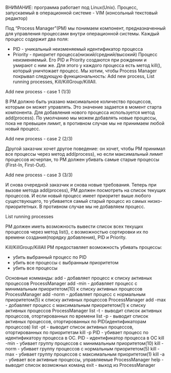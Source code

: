 ВНИМАНИЕ: программа работает под Linux(Unix). Процесс, запускаемый в операционной системе - VIM (консольный текстовый редактор)

Под “Process Manager”(PM) мы понимаем компонент, предназначенный для управления
процессами внутри операционной системы.
Каждый процесс содержит два поля:
- PID - уникальный неизменяемый идентификатор процесса
- Priority - приоритет процесса(низкий/средний/высокий)
Процесс неизменяемый. Его PID и Priority создаются при рождении и умирают с ним же. Для
этого у каждого процесса есть метод kill(), который уничтожает процесс.
Мы хотим, чтобы Process Manager покрывал следующую функциональность: Add new
process, List running processes, Kill/KillGroup/KillAll.

Add new process - case 1 (1/3)

В PM должно быть указано максимальное количество процессов, которым он может
управлять. Это значение задается в момент старта компонента.
Для добавления нового процесса используется метод add(process). По умолчанию мы
можем добавлять новые процессы, пока не превышен лимит, в противном случае мы не
принимаем любой новый процесс.

Add new process - case 2 (2/3)

Другой заказчик хочет другое поведение: он хочет, чтобы PM принимал все процессы через
метод add(process), но если максимальный лимит процессов исчерпан, то PM должен
убивать самые старые процессы (First-In, First-Out).

Add new process - case 3 (3/3)

И снова очередной заказчик и снова новые требования. Теперь при вызове метода
add(process), PM должен посмотреть на список текущих процессов. И если новый процесс
имеет приоритет выше любого существующего, то убивается самый старый процесс из
самых низко-приоритетных. В противном случае мы не добавляем процесс.

List running processes

PM должен иметь возможность вывести список всех текущих процессов через метод list(), с
возможностью сортировки их по времени создания(порядку добавления), PID и Priority.

Kill/KillGroup/KillAll
PM предоставляет возможность убивать процессы:
- убить выбранный процесс по PID
- убить все процессы с выбранным приоритетом
- убить все процессы

Основные комманды:
add - добавляет процесс к списку активных процессов ProcessManager
add -min - добавляет процесс c минимальным приоритетом(10) к списку активных процессов ProcessManager
add -norm - добавляет процесс с нормальным приоритетом(5) к списку активных процессов ProcessManager
add -max - добавляет процесс с максимальным приоритетом(1) к списку активных процессов ProcessManager
list -t - выводит список активных процессов, отортированных по времени
list -p - выводит список активных процессов, отортированных по PID(идентификаторам процессов)
list -pt - выводит список активных процессов, отортированных по приоритетам
kill -p PID - убивает процесс по идентификатору процесса в ОС. PID - идентификатор процесса в ОС
kill -min - убивает группу процессов с минимальным приоритетом(10)
kill -norm - убивает группу процессов с нормальным приоритетом(5)
kill -max - убивает группу процессов с максимальным приоритетом(1)
kill -a - убивает все активные процессы, управляемые ProcessManager
help - выводит список возможных команд
exit - выход из ProcessManager
